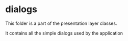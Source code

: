 # dialogs

This folder is a part of the presentation layer classes.

It contains all the simple dialogs used by the application
